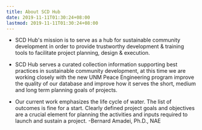 ```yaml
---
title: About SCD Hub
date: 2019-11-11T01:30:24+08:00
lastmod: 2019-11-11T01:30:24+08:00
---
```


- SCD Hub's mission is to serve as a hub for sustainable community development in order to provide trustworthy development & training tools to facilitate project planning, design & execution.

- SCD Hub serves a curated collection information supporting best practices in sustainable community development, at this time we are working closely with the new UNM Peace Engineering program improve the quality of our database and improve how it serves the short, medium and long term planning goals of projects. 


- Our current work emphasizes the life cycle of water.  The list of outcomes is fine for a start.  Clearly defined project goals and objectives are a crucial element for planning the activities and inputs required to launch and sustain a project. 
 -Bernard Amadei, Ph.D., NAE
